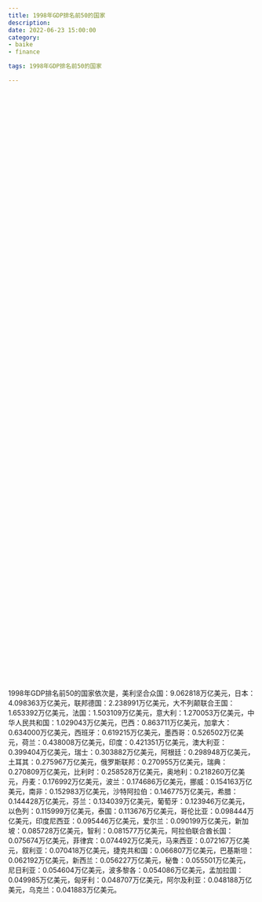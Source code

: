 ```yaml
---
title: 1998年GDP排名前50的国家
description:
date: 2022-06-23 15:00:00
category:
- baike
- finance

tags: 1998年GDP排名前50的国家

---
```


<!-- 引入刚刚下载的 ECharts 文件 -->
<script src="/assets/js/charts/echarts.min.js"></script>

<!-- 为 ECharts 准备一个定义了宽高的 DOM -->
<div id="myChart" style="width: 100%;height:1200px;"></div>

<div>
<p class="paragraph">1998年GDP排名前50的国家依次是，美利坚合众国：9.062818万亿美元，日本：4.098363万亿美元，联邦德国：2.238991万亿美元，大不列颠联合王国：1.653392万亿美元，法国：1.503109万亿美元，意大利：1.270053万亿美元，中华人民共和国：1.029043万亿美元，巴西：0.863711万亿美元，加拿大：0.634000万亿美元，西班牙：0.619215万亿美元，墨西哥：0.526502万亿美元，荷兰：0.438008万亿美元，印度：0.421351万亿美元，澳大利亚：0.399404万亿美元，瑞士：0.303882万亿美元，阿根廷：0.298948万亿美元，土耳其：0.275967万亿美元，俄罗斯联邦：0.270955万亿美元，瑞典：0.270809万亿美元，比利时：0.258528万亿美元，奥地利：0.218260万亿美元，丹麦：0.176992万亿美元，波兰：0.174686万亿美元，挪威：0.154163万亿美元，南非：0.152983万亿美元，沙特阿拉伯：0.146775万亿美元，希腊：0.144428万亿美元，芬兰：0.134039万亿美元，葡萄牙：0.123946万亿美元，以色列：0.115999万亿美元，泰国：0.113676万亿美元，哥伦比亚：0.098444万亿美元，印度尼西亚：0.095446万亿美元，爱尔兰：0.090199万亿美元，新加坡：0.085728万亿美元，智利：0.081577万亿美元，阿拉伯联合酋长国：0.075674万亿美元，菲律宾：0.074492万亿美元，马来西亚：0.072167万亿美元，叙利亚：0.070418万亿美元，捷克共和国：0.066807万亿美元，巴基斯坦：0.062192万亿美元，新西兰：0.056227万亿美元，秘鲁：0.055501万亿美元，尼日利亚：0.054604万亿美元，波多黎各：0.054086万亿美元，孟加拉国：0.049985万亿美元，匈牙利：0.048707万亿美元，阿尔及利亚：0.048188万亿美元，乌克兰：0.041883万亿美元。</p>
</div>

<script>
    var chartDom = document.getElementById('myChart');
    var myChart = echarts.init(chartDom);
    var option;

    option = {
        title: {
            text: ''
        },
        tooltip: {
            trigger: 'axis',
            axisPointer: {
                type: 'shadow'
            }
        },
        legend: {},
        grid: {
            left: '0%',
            right: '0%',
            bottom: '3%',
            containLabel: true
        },
        xAxis: {
            type: 'value',
            boundaryGap: [0, 0.01]
        },
        yAxis: {
            type: 'category',
            data: ["乌克兰", "阿尔及利亚", "匈牙利", "孟加拉国", "波多黎各", "尼日利亚", "秘鲁", "新西兰", "巴基斯坦", "捷克共和国", "叙利亚", "马来西亚", "菲律宾", "阿拉伯联合酋长国", "智利", "新加坡", "爱尔兰", "印度尼西亚", "哥伦比亚", "泰国", "以色列", "葡萄牙", "芬兰", "希腊", "沙特阿拉伯", "南非", "挪威", "波兰", "丹麦", "奥地利", "比利时", "瑞典", "俄罗斯联邦", "土耳其", "阿根廷", "瑞士", "澳大利亚", "印度", "荷兰", "墨西哥", "西班牙", "加拿大", "巴西", "中华人民共和国", "意大利", "法国", "大不列颠联合王国", "联邦德国", "日本", "美利坚合众国"]
        },
        series: [
            {
                itemStyle: {
                    color: "#00868B"
                },
                name: '（单位：万亿美元）',
                type: 'bar',
                data: [0.041883, 0.048188, 0.048707, 0.049985, 0.054086, 0.054604, 0.055501, 0.056227, 0.062192, 0.066807, 0.070418, 0.072167, 0.074492, 0.075674, 0.081577, 0.085728, 0.090199, 0.095446, 0.098444, 0.113676, 0.115999, 0.123946, 0.134039, 0.144428, 0.146775, 0.152983, 0.154163, 0.174686, 0.176992, 0.218260, 0.258528, 0.270809, 0.270955, 0.275967, 0.298948, 0.303882, 0.399404, 0.421351, 0.438008, 0.526502, 0.619215, 0.634000, 0.863711, 1.029043, 1.270053, 1.503109, 1.653392, 2.238991, 4.098363, 9.062818]
            }
        ]
    };

    option && myChart.setOption(option);

</script>
